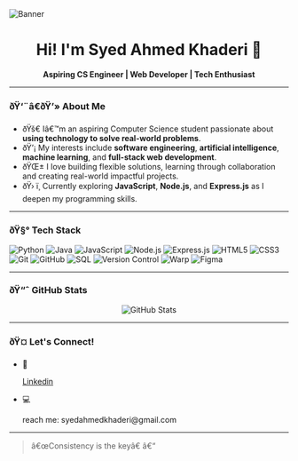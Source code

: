 <!-- Banner or profile image (optional) -->
<img src="./profile.png" alt="Banner" /> 

<h1 align="center">Hi! I'm Syed Ahmed Khaderi &#128075</h1>
<p align="center">
  <b>Aspiring CS Engineer | Web Developer | Tech Enthusiast</b>
</p>

---

### ðŸ‘¨â€ðŸ’» About Me

- ðŸš€ Iâ€™m an aspiring Computer Science student passionate about **using technology to solve real-world problems**.
- ðŸ’¡ My interests include **software engineering**, **artificial intelligence**, **machine learning**, and **full-stack web development**.
- ðŸŒ± I love building flexible solutions, learning through collaboration and creating real-world impactful projects.
- ðŸ› ï¸ Currently exploring **JavaScript**, **Node.js**, and **Express.js** as I deepen my programming skills.

---

### ðŸ§° Tech Stack

![Python](https://img.shields.io/badge/-Python-black?style=flat-square&logo=python)
![Java](https://img.shields.io/badge/-Java-black?style=flat-square&logo=java)
![JavaScript](https://img.shields.io/badge/-JavaScript-black?style=flat-square&logo=javascript)
![Node.js](https://img.shields.io/badge/-Node.js-black?style=flat-square&logo=node.js)
![Express.js](https://img.shields.io/badge/-Express.js-black?style=flat-square&logo=express)
![HTML5](https://img.shields.io/badge/-HTML5-black?style=flat-square&logo=html5)
![CSS3](https://img.shields.io/badge/-CSS3-black?style=flat-square&logo=css3)
![Git](https://img.shields.io/badge/-Git-black?style=flat-square&logo=git)
![GitHub](https://img.shields.io/badge/-GitHub-black?style=flat-square&logo=github)
![SQL](https://img.shields.io/badge/-SQL-black?style=flat-square&logo=postgresql)
![Version Control](https://img.shields.io/badge/-Version%20Control-black?style=flat-square&logo=git)
![Warp](https://img.shields.io/badge/-Warp-black?style=flat-square&logo=warp)
![Figma](https://img.shields.io/badge/-Figma-black?style=flat-square&logo=figma)


<!-- Add more as you learn them -->

---

### ðŸ“ˆ GitHub Stats

<!-- Replace 'YOUR_USERNAME' with your actual GitHub username -->
<p align="center">
  <img src="https://github-readme-stats.vercel.app/api?username=syedahmedkhaderi&show_icons=true&theme=default" alt="GitHub Stats" />
</p>

---

### ðŸ¤ Let's Connect!

- <p>&#128279</p> <a href='https://www.linkedin.com/in/syedahmedkhaderi/'> Linkedin</a>
- <p>&#128187</p> reach me: syedahmedkhaderi@gmail.com <!-- Replace with your email or preferred contact -->

---

<!-- Optional: Fun fact or quote -->
> â€œConsistency is the keyâ€ â€“ 

<!-- Optional: Visitor badge -->
<!-- ![Visitor Badge](https://visitor-badge.laobi.icu/badge?page_id=YOUR_USERNAME) -->
